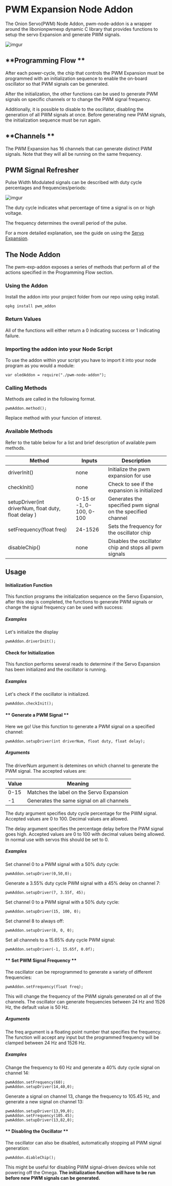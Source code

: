 # **PWM Expansion Node Addon**

The Onion Servo(PWM) Node Addon, pwm-node-addon is a wrapper around the libonionpwmexp dynamic C library that provides functions to setup the servo Expansion and generate PWM signals.

![imgur](http://i.imgur.com/aNoYCZc.png)

## **Programming Flow **

After each power-cycle, the chip that controls the PWM Expansion must be programmed with an initialization sequence to enable the on-board oscillator so that PWM signals can be generated.

After the initialization, the other functions can be used to generate PWM signals on specific channels or to change the PWM signal frequency.

Additionally, it is possible to disable to the oscillator, disabling the generation of all PWM signals at once. Before generating new PWM signals, the initialization sequence must be run again.

## **Channels **

The PWM Expansion has 16 channels that can generate distinct PWM signals. Note that they will all be running on the same frequency.

## **PWM Signal Refresher**

Pulse Width Modulated signals can be described with duty cycle percentages and frequencies/periods:

![imgur](http://www.bristolwatch.com/picaxe/images/io43.gif)

The duty cycle indicates what percentage of time a signal is on or high voltage.

The frequency determines the overall period of the pulse.

For a more detailed explanation, see the guide on using the [Servo Expansion](https://wiki.onion.io/Tutorials/Expansions/Using-the-Servo-Expansion#pwm-signals).

## **The Node Addon**


The pwm-exp-addon exposes a series of methods that perform all of the actions specified in the Programming Flow section.

### **Using the Addon**

Install the addon into your project folder from our repo using opkg install.

```
opkg install pwm_addon
```
### **Return Values**

All of the functions will either return a 0 indicating success or 1 indicating failure.

### **Importing the addon into your Node Script**

To use the addon within your script you have to import it into your node program as you would a module: 

```
var oledAddon = require("./pwm-node-addon");
```

### **Calling Methods**

Methods are called in the following format. 

```
pwmAddon.method();
```
Replace method with your funcion of interest. 
### **Available Methods**

Refer to the table below for a list and brief description of available pwm methods. 

|  Method |   Inputs|  Description |
|---|---|---|
|driverInit()|none| Initialize the pwm expansion for use|
|checkInit()|none|Check to see if the expansion is initialized|
|setupDriver(int driverNum, float duty, float delay )| 0-15 or -1, 0-100, 0-100 |Generates the specified pwm signal on the specified channel|
|setFrequency(float freq)| 24-1526| Sets the frequency for the oscillator chip|
|disableChip()|none|Disables the oscillator chip and stops all pwm signals|

## **Usage**

#### **Initialization Function**
This function programs the initialization sequence on the Servo Expansion, after this step is completed, the functions to generate PWM signals or change the signal frequency can be used with success:

##### **Examples**
Let's initialize the display
```
pwmAddon.driverInit();
```
#### **Check for Initialization**

This function performs several reads to determine if the Servo Expansion has been initialized and the oscillator is running.

##### **Examples**
Let's check if the oscillator is initialized.
```
pwmAddon.checkInit();
```
#### ** Generate a PWM Signal **
Here we go! Use this function to generate a PWM signal on a specified channel:
```
pwmAddon.setupDriver(int driverNum, float duty, float delay);
```
##### **Arguments**

The driverNum argument is detemines on which channel to generate the PWM signal. The accepted values are:

|Value|Meaning|
|-|-|
|0-15|Matches the label on the Servo Expansion|
|-1|Generates the same signal on all channels|

The duty argument specifies duty cycle percentage for the PWM signal. Accepted values are 0 to 100. Decimal values are allowed.

The delay argument specifies the percentage delay before the PWM signal goes high. Accepted values are 0 to 100 with decimal values being allowed. In normal use with servos this should be set to 0.
##### **Examples**

Set channel 0 to a PWM signal with a 50% duty cycle:
```
pwmAddon.setupDriver(0,50,0);
```
Generate a 3.55% duty cycle PWM signal with a 45% delay on channel 7:
```
pwmAddon.setupDriver(7, 3.55f, 45);
```
Set channel 0 to a PWM signal with a 50% duty cycle:
```
pwmAddon.setupDriver(15, 100, 0);
```
Set channel 8 to always off:
```
pwmAddon.setupDriver(8, 0, 0);
```
Set all channels to a 15.65% duty cycle PWM signal:
```
pwmAddon.setupDriver(-1, 15.65f, 0.0f);
```
#### ** Set PWM Signal Frequency **

The oscillator can be reprogrammed to generate a variety of different frequencies:
```
pwmAddon.setFrequency(float freq);
```
This will change the frequency of the PWM signals generated on all of the channels. The oscillator can generate frequencies between 24 Hz and 1526 Hz, the default value is 50 Hz.

##### **Arguments**

The freq argument is a floating point number that specifies the frequency. The function will accept any input but the programmed frequency will be clamped between 24 Hz and 1526 Hz.

##### **Examples**
Change the frequency to 60 Hz and generate a 40% duty cycle signal on channel 14:

```
pwmAddon.setFrequency(60);
pwmAddon.setupDriver(14,40,0);
```
Generate a signal on channel 13, change the frequency to 105.45 Hz, and generate a new signal on channel 13:
```
pwmAddon.setupDriver(13,99,0);
pwmAddon.setFrequency(105.45);
pwmAddon.setupDriver(13,82,0);
```
#### ** Disabling the Oscillator **
The oscillator can also be disabled, automatically stopping all PWM signal generation:
```
pwmAddon.diableChip();
```
This might be useful for disabling PWM signal-driven devices while not powering off the Omega. **The initialization function will have to be run before new PWM signals can be generated.**
